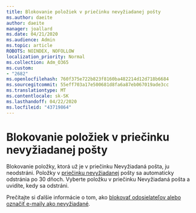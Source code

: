 ```yaml
---
title: Blokovanie položiek v priečinku nevyžiadanej pošty
ms.author: daeite
author: daeite
manager: joallard
ms.date: 04/21/2020
ms.audience: Admin
ms.topic: article
ROBOTS: NOINDEX, NOFOLLOW
localization_priority: Normal
ms.collection: Adm_O365
ms.custom:
- "2682"
ms.openlocfilehash: 760f375e722b823f8160ba482214d12d718b6684
ms.sourcegitcommit: 55eff703a17e500681d8fa6a87eb067019ade3cc
ms.translationtype: MT
ms.contentlocale: sk-SK
ms.lasthandoff: 04/22/2020
ms.locfileid: "43719864"
---
```

# <a name="blocking-items-in-your-junk-email-folder"></a>Blokovanie položiek v priečinku nevyžiadanej pošty

Blokovanie položky, ktorá už je v priečinku Nevyžiadaná pošta, ju neodstráni. Položky v [priečinku nevyžiadanej](https://outlook.live.com/mail/junkemail) pošty sa automaticky odstránia po 30 dňoch. Vyberte položku v priečinku Nevyžiadaná pošta a uvidíte, kedy sa odstráni.

Prečítajte si ďalšie informácie o tom, ako [blokovať odosielateľov alebo označiť e-maily ako nevyžiadané](https://support.office.com/article/a3ece97b-82f8-4a5e-9ac3-e92fa6427ae4).